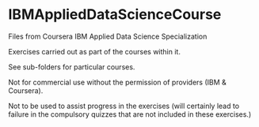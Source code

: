# IBMAppliedDataScienceCourse

Files from Coursera IBM Applied Data Science Specialization

Exercises carried out as part of the courses within it.

See sub-folders for particular courses.

Not for commercial use without the permission of providers (IBM & Coursera).

Not to be used to assist progress in the exercises (will certainly lead to failure in the compulsory quizzes that are not included in these exercises.)
